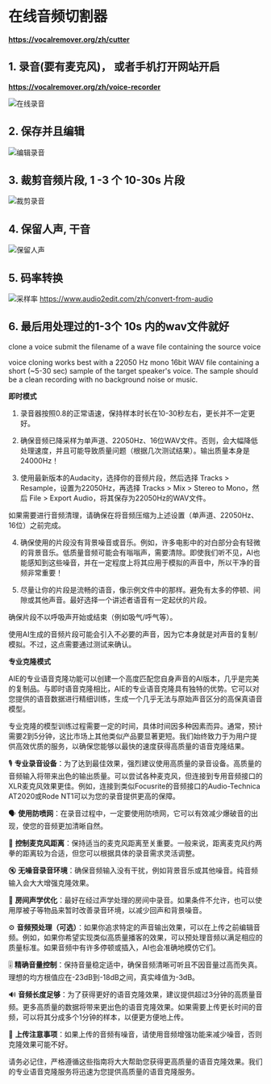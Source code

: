 # 在线音频切割器
**https://vocalremover.org/zh/cutter**

## 1. 录音(要有麦克风)， 或者手机打开网站开启
**https://vocalremover.org/zh/voice-recorder**

![在线录音](./fixture/1.png)

## 2. 保存并且编辑

![编辑录音](./fixture/2.png)


## 3. 裁剪音频片段, 1 -3 个 10-30s 片段
![裁剪录音](./fixture/3.png)

## 4. 保留人声, 干音

![保留人声](./fixture/4.png)

## 5. 码率转换
![采样率](./fixture/5.png)
https://www.audio2edit.com/zh/convert-from-audio
## 6. 最后用处理过的1-3个 10s 内的wav文件就好
clone a voice submit the filename of a wave file containing the source voice

voice cloning works best with a 22050 Hz mono 16bit WAV file containing a short (~5-30 sec) sample of the target speaker's voice. The sample should be a clean recording with no background noise or music.

**即时模式**

1. 录音器按照0.8的正常语速，保持样本时长在10-30秒左右，更长并不一定更好。

2. 确保音频已降采样为单声道、22050Hz、16位WAV文件。否则，会大幅降低处理速度，并且可能导致质量问题（根据几次测试结果）。输出质量本身是24000Hz！

3. 使用最新版本的Audacity，选择你的音频片段，然后选择 Tracks > Resample，设置为22050Hz，再选择 Tracks > Mix > Stereo to Mono，然后 File > Export Audio，将其保存为22050Hz的WAV文件。

如果需要进行音频清理，请确保在将音频压缩为上述设置（单声道、22050Hz、16位）之前完成。

4. 确保使用的片段没有背景噪音或音乐。例如，许多电影中的对白部分会有轻微的背景音乐。低质量音频可能会有嗡嗡声，需要清除。即使我们听不见，AI也能感知到这些噪音，并在一定程度上将其应用于模拟的声音中，所以干净的音频非常重要！

5. 尽量让你的片段是流畅的语音，像示例文件中的那样。避免有太多的停顿、间隙或其他声音。最好选择一个讲述者语音有一定起伏的片段。

确保片段不以呼吸声开始或结束（例如吸气/呼气等）。

使用AI生成的音频片段可能会引入不必要的声音，因为它本身就是对声音的复制/模拟。不过，这点需要通过测试来确认。

**专业克隆模式**

AIE的专业语音克隆功能可以创建一个高度匹配您自身声音的AI版本，几乎是完美的复制品。与即时语音克隆相比，AIE的专业语音克隆具有独特的优势。它可以对您提供的语音数据进行精细训练，生成一个几乎无法与原始声音区分的高保真语音模型。

专业克隆的模型训练过程需要一定的时间，具体时间因多种因素而异。通常，预计需要2到5分钟，这比市场上其他类似产品要显著更短。我们始终致力于为用户提供高效优质的服务，以确保您能够以最快的速度获得高质量的语音克隆结果。

🎙️ **专业录音设备**：为了达到最佳效果，强烈建议使用高质量的录音设备。高质量的音频输入将带来出色的输出质量。可以尝试各种麦克风，但连接到专用音频接口的XLR麦克风效果更佳。例如，连接到类似Focusrite的音频接口的Audio-Technica AT2020或Rode NT1可以为您的录音提供更高的保障。

🗣️ **使用防喷网**：在录音过程中，一定要使用防喷网，它可以有效减少爆破音的出现，使您的音频更加清晰自然。

📏 **控制麦克风距离**：保持适当的麦克风距离至关重要。一般来说，距离麦克风约两拳的距离较为合适，但您可以根据具体的录音需求灵活调整。

🔇 **无噪音录音环境**：确保音频输入没有干扰，例如背景音乐或其他噪音。纯音频输入会大大增强克隆效果。

🎵 **房间声学优化**：最好在经过声学处理的房间中录音。如果条件不允许，也可以使用厚被子等物品来暂时改善录音环境，以减少回声和背景噪音。

⚙️ **音频预处理（可选）**：如果你追求特定的声音输出效果，可以在上传之前编辑音频。例如，如果你希望实现类似高质量播客的效果，可以预处理音频以满足相应的质量标准。如果音频中有许多停顿或插入，AI也会准确地模仿它们。

🎚️ **精确音量控制**：保持音量稳定适中，确保音频清晰可听且不因音量过高而失真。理想的均方根值应在-23dB到-18dB之间，真实峰值为-3dB。

🔊 **音频长度足够**：为了获得更好的语音克隆效果，建议提供超过3分钟的高质量音频。更多高质量的数据将带来更出色的语音克隆效果。如果需要上传更长时间的音频，可以将其分成多个1分钟的样本，以便更方便地上传。

📁 **上传注意事项**：如果上传的音频有噪音，请使用音频增强功能来减少噪音，否则克隆效果可能不好。

请务必记住，严格遵循这些指南将大大帮助您获得更高质量的语音克隆效果。我们的专业语音克隆服务将迅速为您提供高质量的语音克隆服务。
